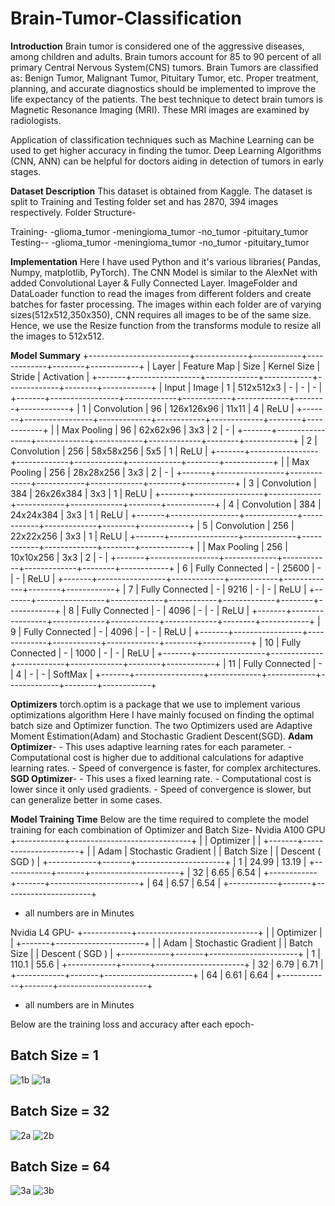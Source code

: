 # Brain-Tumor-Classification


**Introduction**
Brain tumor is considered one of the aggressive diseases, among children and adults. Brain tumors account for 85 to 90 percent of all primary Central Nervous System(CNS) tumors.
Brain Tumors are classified as: Benign Tumor, Malignant Tumor, Pituitary Tumor, etc. Proper treatment, planning, and accurate diagnostics should be implemented to improve the life expectancy of the patients. The best technique to detect brain tumors is Magnetic Resonance Imaging (MRI). These MRI images are examined by radiologists.

Application of classification techniques such as Machine Learning can be used to get higher accuracy in finding the tumor. Deep Learning Algorithms (CNN, ANN) can be helpful for doctors aiding in detection of tumors in early stages.

**Dataset Description**
This dataset is obtained from Kaggle.
The dataset is split to Training and Testing folder set and has 2870, 394 images respectively. 
Folder Structure-

Training-
		-glioma_tumor
		-meningioma_tumor
		-no_tumor
		-pituitary_tumor
Testing--
		-glioma_tumor
		-meningioma_tumor
		-no_tumor
		-pituitary_tumor


**Implementation**
Here I have used Python and it's various libraries( Pandas, Numpy, matplotlib, PyTorch). The CNN Model is similar to the AlexNet with added Convolutional Layer & Fully Connected Layer.
ImageFolder and DataLoader function to read the images from different folders and create batches for faster processing. The images within each folder are of varying sizes(512x512,350x350), CNN requires all images to be of the same size. Hence, we use the Resize function from the transforms module to resize all the images to 512x512.

**Model Summary**
+-------------------------+-------------+------------+-------------+--------+------------+
|          Layer          | Feature Map |    Size    | Kernel Size | Stride | Activation |
+-------+-----------------+-------------+------------+-------------+--------+------------+
| Input |      Image      |      1      |  512x512x3 |      -      |    -   |      -     |
+-------+-----------------+-------------+------------+-------------+--------+------------+
|   1   |   Convolution   |      96     | 126x126x96 |    11x11    |    4   |    ReLU    |
+-------+-----------------+-------------+------------+-------------+--------+------------+
|       |   Max Pooling   |      96     |  62x62x96  |     3x3     |    2   |      -     |
+-------+-----------------+-------------+------------+-------------+--------+------------+
|   2   |   Convolution   |     256     |  58x58x256 |     5x5     |    1   |    ReLU    |
+-------+-----------------+-------------+------------+-------------+--------+------------+
|       |   Max Pooling   |     256     |  28x28x256 |     3x3     |    2   |      -     |
+-------+-----------------+-------------+------------+-------------+--------+------------+
|   3   |   Convolution   |     384     |  26x26x384 |     3x3     |    1   |    ReLU    |
+-------+-----------------+-------------+------------+-------------+--------+------------+
|   4   |   Convolution   |     384     |  24x24x384 |     3x3     |    1   |    ReLU    |
+-------+-----------------+-------------+------------+-------------+--------+------------+
|   5   |   Convolution   |     256     |  22x22x256 |     3x3     |    1   |    ReLU    |
+-------+-----------------+-------------+------------+-------------+--------+------------+
|       |   Max Pooling   |     256     |  10x10x256 |     3x3     |    2   |      -     |
+-------+-----------------+-------------+------------+-------------+--------+------------+
|   6   | Fully Connected |      -      |    25600   |      -      |    -   |    ReLU    |
+-------+-----------------+-------------+------------+-------------+--------+------------+
|   7   | Fully Connected |      -      |    9216    |      -      |    -   |    ReLU    |
+-------+-----------------+-------------+------------+-------------+--------+------------+
|   8   | Fully Connected |      -      |    4096    |      -      |    -   |    ReLU    |
+-------+-----------------+-------------+------------+-------------+--------+------------+
|   9   | Fully Connected |      -      |    4096    |      -      |    -   |    ReLU    |
+-------+-----------------+-------------+------------+-------------+--------+------------+
|   10  | Fully Connected |      -      |    1000    |      -      |    -   |    ReLU    |
+-------+-----------------+-------------+------------+-------------+--------+------------+
|   11  | Fully Connected |      -      |      4     |      -      |    -   |   SoftMax  |
+-------+-----------------+-------------+------------+-------------+--------+------------+

**Optimizers**
torch.optim is a package that we use to implement various optimizations algorithm
Here I have mainly focused on finding the optimal batch size and Optimizer function. The two Optimizers used are Adaptive Moment Estimation(Adam) and Stochastic Gradient Descent(SGD).
	**Adam Optimizer**-
		- This uses adaptive learning rates for each parameter.
		- Computational cost is higher due to additional calculations for adaptive learning rates.
		- Speed of convergence is faster, for complex architectures.
	**SGD Optimizer**-
		- This uses a fixed learning rate.
		- Computational cost is lower since it only used gradients.
		- Speed of convergence is slower, but can generalize better in some cases.

**Model Training Time**
Below are the time required to complete the model training for each combination of Optimizer and Batch Size-
Nvidia A100 GPU
+------------+------------------------------+
|            |           Optimizer          |
|            +-------+----------------------+
|            |  Adam | Stochastic Gradient  |
| Batch Size |       |    Descent ( SGD )   |
+------------+-------+----------------------+
|      1     | 24.99 |         13.19        |
+------------+-------+----------------------+
|     32     |  6.65 |         6.54         |
+------------+-------+----------------------+
|     64     |  6.57 |         6.54         |
+------------+-------+----------------------+
* all numbers are in Minutes

Nvidia L4 GPU-
+------------+------------------------------+
|            |           Optimizer          |
|            +-------+----------------------+
|            |  Adam | Stochastic Gradient  |
| Batch Size |       |    Descent ( SGD )   |
+------------+-------+----------------------+
|      1     | 110.1 |         55.6         |
+------------+-------+----------------------+
|     32     |  6.79 |         6.71         |
+------------+-------+----------------------+
|     64     |  6.61 |         6.64         |
+------------+-------+----------------------+
* all numbers are in Minutes


Below are the training loss and accuracy after each epoch-
## **Batch Size = 1**
![1b](https://github.com/user-attachments/assets/548be579-4734-462c-8d7b-ca41f75605b9)
![1a](https://github.com/user-attachments/assets/287eaf59-8079-4773-86b8-ef5767ea22fc)

## **Batch Size = 32**
![2a](https://github.com/user-attachments/assets/585c10ff-2dbd-43ee-80a3-d78ff41b761b)
![2b](https://github.com/user-attachments/assets/4054fa3b-b782-47ce-8033-529a9aea3ead)

## **Batch Size = 64**
![3a](https://github.com/user-attachments/assets/054e2cd4-fbf0-455d-8dd3-ac17c8cf38e8)
![3b](https://github.com/user-attachments/assets/2617715f-4c70-45b9-ab16-a1f6090965cc)

